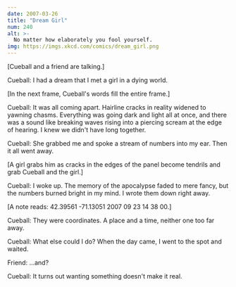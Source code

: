 ```yaml
---
date: 2007-03-26
title: "Dream Girl"
num: 240
alt: >-
  No matter how elaborately you fool yourself.
img: https://imgs.xkcd.com/comics/dream_girl.png
---
```

[Cueball and a friend are talking.]

Cueball: I had a dream that I met a girl in a dying world.

[In the next frame, Cueball's words fill the entire frame.]

Cueball: It was all coming apart. Hairline cracks in reality widened to yawning chasms. Everything was going dark and light all at once, and there was a sound like breaking waves rising into a piercing scream at the edge of hearing. I knew we didn't have long together.

Cueball: She grabbed me and spoke a stream of numbers into my ear. Then it all went away.

[A girl grabs him as cracks in the edges of the panel become tendrils and grab Cueball and the girl.]

Cueball: I woke up. The memory of the apocalypse faded to mere fancy, but the numbers burned bright in my mind. I wrote them down right away.

[A note reads: 42.39561  -71.13051  2007 09 23  14 38 00.]

Cueball: They were coordinates. A place and a time, neither one too far away.

Cueball: What else could I do? When the day came, I went to the spot and waited.

Friend: ...and?

Cueball: It turns out wanting something doesn't make it real.